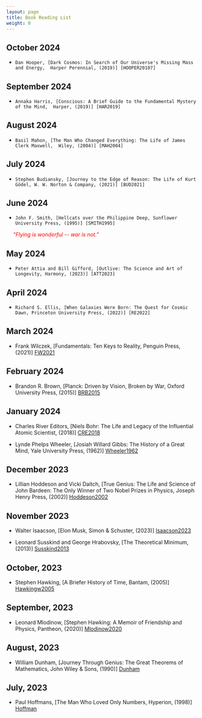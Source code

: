 ```yaml
---
layout: page
title: Book Reading List
weight: 0
---
```


## October 2024

-     Dan Hooper, [Dark Cosmos: In Search of Our Universe's Missing Mass and Energy,  Harper Perennial, (2019)] [HOOPER20107]

[HOOPER20107]: https://www.amazon.com/dp/0061130338

## September 2024

-     Annaka Harris, [Conscious: A Brief Guide to the Fundamental Mystery of the Mind,  Harper, (2019)] [HAR2019]

[HAR2019]: https://www.amazon.com/gp/product/0062906712

## August 2024

-     Basil Mahon, [The Man Who Changed Everything: The Life of James Clerk Maxwell,  Wiley, (2004)] [MAH2004]

[MAH2004]: https://www.amazon.com/gp/product/0470861711

## July 2024

-     Stephen Budiansky, [Journey to the Edge of Reason: The Life of Kurt Gödel, W. W. Norton & Company, (2021)] [BUD2021]

[BUD2021]: https://www.amazon.com/dp/1324005440

## June 2024

-     John F. Smith, [Hellcats over the Philippine Deep, Sunflower University Press, (1995)] [SMITH1995]

[SMITH1995]: https://www.amazon.com/Hellcats-over-Philippine-Deep-Smith/dp/0897451821
<span style="color:red"> &ensp;&ensp; _"Flying is wonderful -- war is not."_</span>

## May 2024

-     Peter Attia and Bill Gifford, [Outlive: The Science and Art of Longevity, Harmony, (2023)] [ATT2023]

[ATT2023]: https://www.amazon.com/dp/0593236599

## April 2024

-     Richard S. Ellis, [When Galaxies Were Born: The Quest for Cosmic Dawn, Princeton University Press, (2022)] [RE2022]

[RE2022]: https://www.amazon.com/dp/0691211302

## March 2024

-    Frank Wilczek, [Fundamentals: Ten Keys to Reality, Penguin Press, (2021)] [FW2021]

[FW2021]: https://www.amazon.com/gp/product/0735223793

## February 2024

-   Brandon R. Brown, [Planck: Driven by Vision, Broken by War, Oxford University Press, (2015)] [BRB2015]

[BRB2015]: https://www.amazon.com/dp/0190219475

## January 2024

-   Charles River Editors, [Niels Bohr: The Life and Legacy of the Influential Atomic Scientist, (2018)] [CRE2018]

[CRE2018]: https://www.amazon.com/dp/172959610X

-   Lynde Phelps Wheeler, [Josiah Willard Gibbs: The History of a Great Mind, Yale University Press, (1962)] [Wheeler1962]

[Wheeler1962]: https://www.amazon.com/Josiah-Willard-Gibbs-History-Great/dp/B000J177OW

## December 2023

-   Lillian Hoddeson and Vicki Daitch, [True Genius: The Life and Science of John Bardeen: The Only Winner of Two Nobel Prizes in Physics, Joseph Henry Press, (2002)] [Hoddeson2002]

[Hoddeson2002]: https://www.amazon.com/dp/0309084083

## November 2023

-   Walter Isaacson, [Elon Musk, Simon & Schuster, (2023)] [Isaacson2023]

[Isaacson2023]: https://www.amazon.com/Elon-Musk-Walter-Isaacson/dp/1982181281

-   Leonard Susskind and George Hrabovsky, [The Theoretical Minimum, (2013)] [Susskind2013]

[Susskind2013]: https://www.amazon.com/dp/046502811X

## October, 2023

-   Stephen Hawking, [A Briefer History of Time, Bantam, (2005)] [Hawkingw2005]

[Hawkingw2005]: https://www.amazon.com/Briefer-History-Hawking-Mlodinow-Hardcover/dp/B004P7T0QE

## September, 2023

-   Leonard Mlodinow, [Stephen Hawking: A Memoir of Friendship and Physics, Pantheon, (2020)] [Mlodinow2020]

[Mlodinow2020]: https://www.amazon.com/Stephen-Hawking-Memoir-Friendship-Physics/dp/1524748684

## August, 2023

-  William Dunham, [Journey Through Genius: The Great Theorems of Mathematics, John Wiley & Sons, (1990)] [Dunham]

[Dunham]: https://www.amazon.com/gp/product/0471500305

## July, 2023

- Paul Hoffmans, [The Man Who Loved Only Numbers, Hyperion, (1998)] [Hoffman]

[Hoffman]: https://www.amazon.com/Man-Who-Loved-Only-Numbers/dp/0786884061

